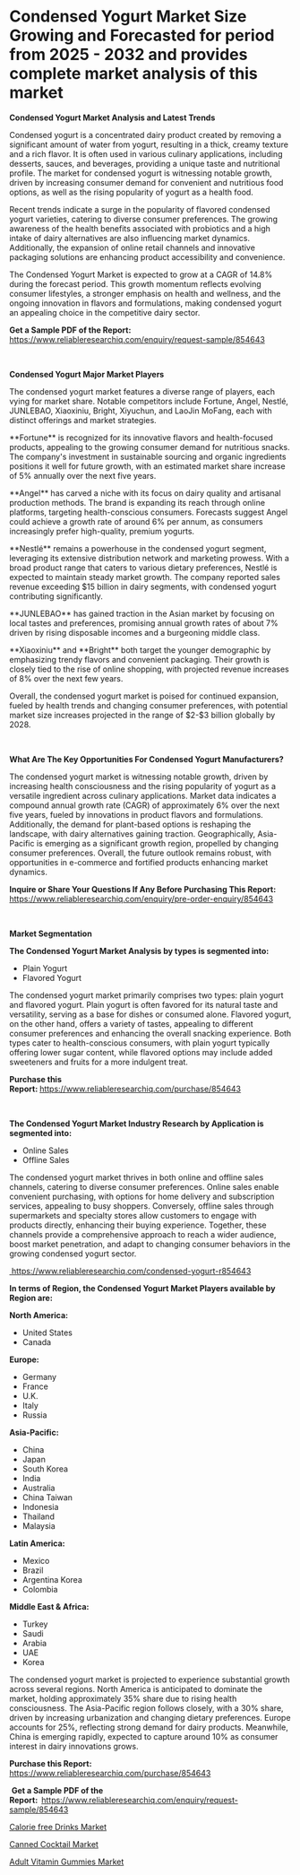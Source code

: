 <p><h1>Condensed Yogurt Market Size Growing and Forecasted for period from 2025 - 2032 and provides complete market analysis of this market</h1></p><p><strong>Condensed Yogurt Market Analysis and Latest Trends</strong></p>
<p><p>Condensed yogurt is a concentrated dairy product created by removing a significant amount of water from yogurt, resulting in a thick, creamy texture and a rich flavor. It is often used in various culinary applications, including desserts, sauces, and beverages, providing a unique taste and nutritional profile. The market for condensed yogurt is witnessing notable growth, driven by increasing consumer demand for convenient and nutritious food options, as well as the rising popularity of yogurt as a health food.</p><p>Recent trends indicate a surge in the popularity of flavored condensed yogurt varieties, catering to diverse consumer preferences. The growing awareness of the health benefits associated with probiotics and a high intake of dairy alternatives are also influencing market dynamics. Additionally, the expansion of online retail channels and innovative packaging solutions are enhancing product accessibility and convenience. </p><p>The Condensed Yogurt Market is expected to grow at a CAGR of 14.8% during the forecast period. This growth momentum reflects evolving consumer lifestyles, a stronger emphasis on health and wellness, and the ongoing innovation in flavors and formulations, making condensed yogurt an appealing choice in the competitive dairy sector.</p></p>
<p><strong>Get a Sample PDF of the Report:&nbsp;</strong> <a href="https://www.reliableresearchiq.com/enquiry/request-sample/854643?utm_campaign=1123&utm_medium=2&utm_source=Github&utm_content=ia&utm_term=14022025&utm_id=condensed-yogurt">https://www.reliableresearchiq.com/enquiry/request-sample/854643</a></p>
<p>&nbsp;</p>
<p><strong>Condensed Yogurt Major Market Players</strong></p>
<p><p>The condensed yogurt market features a diverse range of players, each vying for market share. Notable competitors include Fortune, Angel, Nestlé, JUNLEBAO, Xiaoxiniu, Bright, Xiyuchun, and LaoJin MoFang, each with distinct offerings and market strategies.</p><p>**Fortune** is recognized for its innovative flavors and health-focused products, appealing to the growing consumer demand for nutritious snacks. The company's investment in sustainable sourcing and organic ingredients positions it well for future growth, with an estimated market share increase of 5% annually over the next five years.</p><p>**Angel** has carved a niche with its focus on dairy quality and artisanal production methods. The brand is expanding its reach through online platforms, targeting health-conscious consumers. Forecasts suggest Angel could achieve a growth rate of around 6% per annum, as consumers increasingly prefer high-quality, premium yogurts.</p><p>**Nestlé** remains a powerhouse in the condensed yogurt segment, leveraging its extensive distribution network and marketing prowess. With a broad product range that caters to various dietary preferences, Nestlé is expected to maintain steady market growth. The company reported sales revenue exceeding $15 billion in dairy segments, with condensed yogurt contributing significantly.</p><p>**JUNLEBAO** has gained traction in the Asian market by focusing on local tastes and preferences, promising annual growth rates of about 7% driven by rising disposable incomes and a burgeoning middle class. </p><p>**Xiaoxiniu** and **Bright** both target the younger demographic by emphasizing trendy flavors and convenient packaging. Their growth is closely tied to the rise of online shopping, with projected revenue increases of 8% over the next few years.</p><p>Overall, the condensed yogurt market is poised for continued expansion, fueled by health trends and changing consumer preferences, with potential market size increases projected in the range of $2-$3 billion globally by 2028.</p></p>
<p>&nbsp;</p>
<p><strong>What Are The Key Opportunities For Condensed Yogurt Manufacturers?</strong></p>
<p><p>The condensed yogurt market is witnessing notable growth, driven by increasing health consciousness and the rising popularity of yogurt as a versatile ingredient across culinary applications. Market data indicates a compound annual growth rate (CAGR) of approximately 6% over the next five years, fueled by innovations in product flavors and formulations. Additionally, the demand for plant-based options is reshaping the landscape, with dairy alternatives gaining traction. Geographically, Asia-Pacific is emerging as a significant growth region, propelled by changing consumer preferences. Overall, the future outlook remains robust, with opportunities in e-commerce and fortified products enhancing market dynamics.</p></p>
<p><strong>Inquire or Share Your Questions If Any Before Purchasing This Report:</strong> <a href="https://www.reliableresearchiq.com/enquiry/pre-order-enquiry/854643?utm_campaign=1123&utm_medium=2&utm_source=Github&utm_content=ia&utm_term=14022025&utm_id=condensed-yogurt">https://www.reliableresearchiq.com/enquiry/pre-order-enquiry/854643</a></p>
<p>&nbsp;</p>
<p><strong>Market Segmentation</strong></p>
<p><strong>The Condensed Yogurt Market Analysis by types is segmented into:</strong></p>
<p><ul><li>Plain Yogurt</li><li>Flavored Yogurt</li></ul></p>
<p><p>The condensed yogurt market primarily comprises two types: plain yogurt and flavored yogurt. Plain yogurt is often favored for its natural taste and versatility, serving as a base for dishes or consumed alone. Flavored yogurt, on the other hand, offers a variety of tastes, appealing to different consumer preferences and enhancing the overall snacking experience. Both types cater to health-conscious consumers, with plain yogurt typically offering lower sugar content, while flavored options may include added sweeteners and fruits for a more indulgent treat.</p></p>
<p><strong>Purchase this Report:&nbsp;</strong><a href="https://www.reliableresearchiq.com/purchase/854643?utm_campaign=1123&utm_medium=2&utm_source=Github&utm_content=ia&utm_term=14022025&utm_id=condensed-yogurt">https://www.reliableresearchiq.com/purchase/854643</a></p>
<p>&nbsp;</p>
<p><strong>The Condensed Yogurt Market Industry Research by Application is segmented into:</strong></p>
<p><ul><li>Online Sales</li><li>Offline Sales</li></ul></p>
<p><p>The condensed yogurt market thrives in both online and offline sales channels, catering to diverse consumer preferences. Online sales enable convenient purchasing, with options for home delivery and subscription services, appealing to busy shoppers. Conversely, offline sales through supermarkets and specialty stores allow customers to engage with products directly, enhancing their buying experience. Together, these channels provide a comprehensive approach to reach a wider audience, boost market penetration, and adapt to changing consumer behaviors in the growing condensed yogurt sector.</p></p>
<p><a href="https://www.reliableresearchiq.com/condensed-yogurt-r854643?utm_campaign=1123&utm_medium=2&utm_source=Github&utm_content=ia&utm_term=14022025&utm_id=condensed-yogurt">&nbsp;https://www.reliableresearchiq.com/condensed-yogurt-r854643</a></p>
<p><strong>In terms of Region, the Condensed Yogurt Market Players available by Region are:</strong></p>
<p>
    <p> <strong> North America: </strong>
        <ul>
            <li>United States</li>
            <li>Canada</li>
        </ul>
        </p> 
    <p> <strong> Europe: </strong>
        <ul>
            <li>Germany</li>
            <li>France</li>
            <li>U.K.</li>
            <li>Italy</li>
            <li>Russia</li>
        </ul>
        </p> 
    <p> <strong> Asia-Pacific: </strong>
        <ul>
            <li>China</li>
            <li>Japan</li>
            <li>South Korea</li>
            <li>India</li>
            <li>Australia</li>
            <li>China Taiwan</li>
            <li>Indonesia</li>
            <li>Thailand</li>
            <li>Malaysia</li>
        </ul>
        </p> 
    <p> <strong> Latin America: </strong>
        <ul>
            <li>Mexico</li>
            <li>Brazil</li>
            <li>Argentina Korea</li>
            <li>Colombia</li>
        </ul>
        </p> 
    <p> <strong> Middle East & Africa: </strong>
        <ul>
            <li>Turkey</li>
            <li>Saudi</li>
            <li>Arabia</li>
            <li>UAE</li>
            <li>Korea</li>
        </ul>
    </p>
    </p>
<p><p>The condensed yogurt market is projected to experience substantial growth across several regions. North America is anticipated to dominate the market, holding approximately 35% share due to rising health consciousness. The Asia-Pacific region follows closely, with a 30% share, driven by increasing urbanization and changing dietary preferences. Europe accounts for 25%, reflecting strong demand for dairy products. Meanwhile, China is emerging rapidly, expected to capture around 10% as consumer interest in dairy innovations grows.</p></p>
<p><strong>Purchase this Report: </strong><a href="https://www.reliableresearchiq.com/purchase/854643?utm_campaign=1123&utm_medium=2&utm_source=Github&utm_content=ia&utm_term=14022025&utm_id=condensed-yogurt">https://www.reliableresearchiq.com/purchase/854643</a></p>
<p>&nbsp;<strong>Get a Sample PDF of the Report:&nbsp;&nbsp;</strong><a href="https://www.reliableresearchiq.com/enquiry/request-sample/854643?utm_campaign=1123&utm_medium=2&utm_source=Github&utm_content=ia&utm_term=14022025&utm_id=condensed-yogurt">https://www.reliableresearchiq.com/enquiry/request-sample/854643</a></p>
<p><strong></strong></p>
<p><p><a href="https://github.com/bulkagumanvv/Market-Research-Report-List-1/blob/main/calorie-free-drinks-market.md?utm_campaign=1123&utm_medium=2&utm_source=Github&utm_content=ia&utm_term=14022025&utm_id=condensed-yogurt">Calorie free Drinks Market</a></p><p><a href="https://github.com/milolohusami/Market-Research-Report-List-1/blob/main/canned-cocktail-market.md?utm_campaign=1123&utm_medium=2&utm_source=Github&utm_content=ia&utm_term=14022025&utm_id=condensed-yogurt">Canned Cocktail Market</a></p><p><a href="https://github.com/shamyzinniwl/Market-Research-Report-List-1/blob/main/adult-vitamin-gummies-market.md?utm_campaign=1123&utm_medium=2&utm_source=Github&utm_content=ia&utm_term=14022025&utm_id=condensed-yogurt">Adult Vitamin Gummies Market</a></p></p>